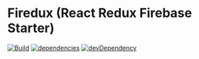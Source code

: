 # Firedux (React Redux Firebase Starter)

[![Build](https://travis-ci.org/raycent/ReactReduxFirebaseStarter.svg?branch=master)](https://travis-ci.org/raycent/ReactReduxFirebaseStarter) [![dependencies](https://david-dm.org/raycent/reactreduxfirebasestarter.svg)](https://david-dm.org/raycent/reactreduxfirebasestarter) [![devDependency](https://david-dm.org/raycent/reactreduxfirebasestarter/dev-status.svg)](https://david-dm.org/raycent/reactreduxfirebasestarter?type=dev)
